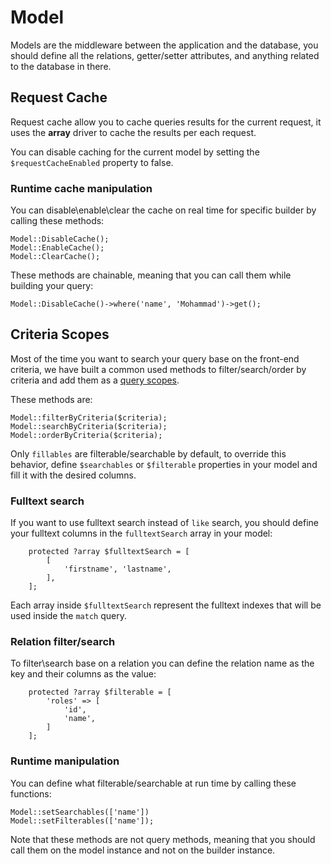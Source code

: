 # Model

Models are the middleware between the application and the database, you should define all the relations, getter/setter attributes, and anything related to the database in there.

## Request Cache

Request cache allow you to cache queries results for the current request, it uses the **array** driver to cache the results per each request.

You can disable caching for the current model by setting the `$requestCacheEnabled` property to false.

### Runtime cache manipulation

You can disable\enable\clear the cache on real time for specific builder by calling these methods:

```
Model::DisableCache();
Model::EnableCache();
Model::ClearCache();
```

These methods are chainable, meaning that you can call them while building your query:
```
Model::DisableCache()->where('name', 'Mohammad')->get();
```

## Criteria Scopes

Most of the time you want to search your query base on the front-end criteria, we have built a common used methods to filter/search/order by criteria and add them as a [query scopes](https://laravel.com/docs/9.x/eloquent#query-scopes).


These methods are:
```
Model::filterByCriteria($criteria);
Model::searchByCriteria($criteria);
Model::orderByCriteria($criteria);
```

Only `fillables` are filterable/searchable by default, to override this behavior, define `$searchables` or `$filterable` properties in your model and fill it with the desired columns.

### Fulltext search

If you want to use fulltext search instead of `like` search, you should define your fulltext columns in the `fulltextSearch` array in your model:

```
    protected ?array $fulltextSearch = [
        [
            'firstname', 'lastname',
        ],
    ];
```

Each array inside `$fulltextSearch` represent the fulltext indexes that will be used inside the `match` query.

### Relation filter/search
To filter\search base on a relation you can define the relation name as the key and their columns as the value:
```
    protected ?array $filterable = [
        'roles' => [
            'id',
            'name',
        ]
    ];

```

### Runtime manipulation
You can define what filterable/searchable at run time by calling these functions:

```
Model::setSearchables(['name'])
Model::setFilterables(['name']);
```

Note that these methods are not query methods, meaning that you should call them on the model instance and not on the builder instance.
